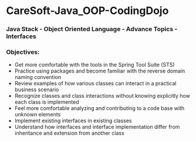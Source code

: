 # CareSoft-Java_OOP-CodingDojo
### Java Stack - Object Oriented Language - Advance Topics - Interfaces
### Objectives:
* Get more comfortable with the tools in the Spring Tool Suite (STS)
* Practice using packages and become familiar with the reverse domain naming convention
* Review examples of how various classes can interact in a practical business scenario
* Recognize classes and class interactions without knowing explicitly how each class is implemented
* Feel more comfortable analyzing and contributing to a code base with unknown elements
* Implement existing interfaces in existing classes
* Understand how interfaces and interface implementation differ from inheritance and extension from another class
